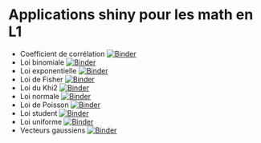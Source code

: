 # Applications shiny pour les math en L1

- Coefficient de corrélation [![Binder](http://mybinder.org/badge_logo.svg)](http://mybinder.org/v2/gh/husson/shiny-apps-mathL1/main?urlpath=shiny/coef-correlation/ShinyApps/)
- Loi binomiale [![Binder](http://mybinder.org/badge_logo.svg)](http://mybinder.org/v2/gh/husson/shiny-apps-mathL1/main?urlpath=shiny/loi-binomiale/ShinyApps/)
- Loi exponentielle [![Binder](http://mybinder.org/badge_logo.svg)](http://mybinder.org/v2/gh/husson/shiny-apps-mathL1/main?urlpath=shiny/loi-exponentielle/ShinyApps/)
- Loi de Fisher [![Binder](http://mybinder.org/badge_logo.svg)](http://mybinder.org/v2/gh/husson/shiny-apps-mathL1/main?urlpath=shiny/loi-fisher/ShinyApps/)
- Loi du Khi2 [![Binder](http://mybinder.org/badge_logo.svg)](http://mybinder.org/v2/gh/husson/shiny-apps-mathL1/main?urlpath=shiny/loi-khi2/ShinyApps/)
- Loi normale [![Binder](http://mybinder.org/badge_logo.svg)](http://mybinder.org/v2/gh/husson/shiny-apps-mathL1/main?urlpath=shiny/loi-normale/ShinyApps/)
- Loi de Poisson [![Binder](http://mybinder.org/badge_logo.svg)](http://mybinder.org/v2/gh/husson/shiny-apps-mathL1/main?urlpath=shiny/loi-poisson/ShinyApps/)
- Loi student [![Binder](http://mybinder.org/badge_logo.svg)](http://mybinder.org/v2/gh/husson/shiny-apps-mathL1/main?urlpath=shiny/loi-student/ShinyApps/)
- Loi uniforme [![Binder](http://mybinder.org/badge_logo.svg)](http://mybinder.org/v2/gh/husson/shiny-apps-mathL1/main?urlpath=shiny/loi-uniforme/ShinyApps/)
- Vecteurs gaussiens [![Binder](http://mybinder.org/badge_logo.svg)](http://mybinder.org/v2/gh/husson/shiny-apps-mathL1/main?urlpath=shiny/vec-gaussiens/ShinyApps/)

